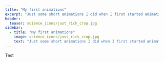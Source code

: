 ```yaml
---
title: "My first animations"
excerpt: "Just some short animations I did when I first started animating."
header:
  teaser: science_icons/just_rick_crop.jpg
sidebar:
  - title: "My first animations"
    image: science_icons/just_rick_crop.jpg
    text: "Just some short animations I did when I first started animating."
---
```


Test
